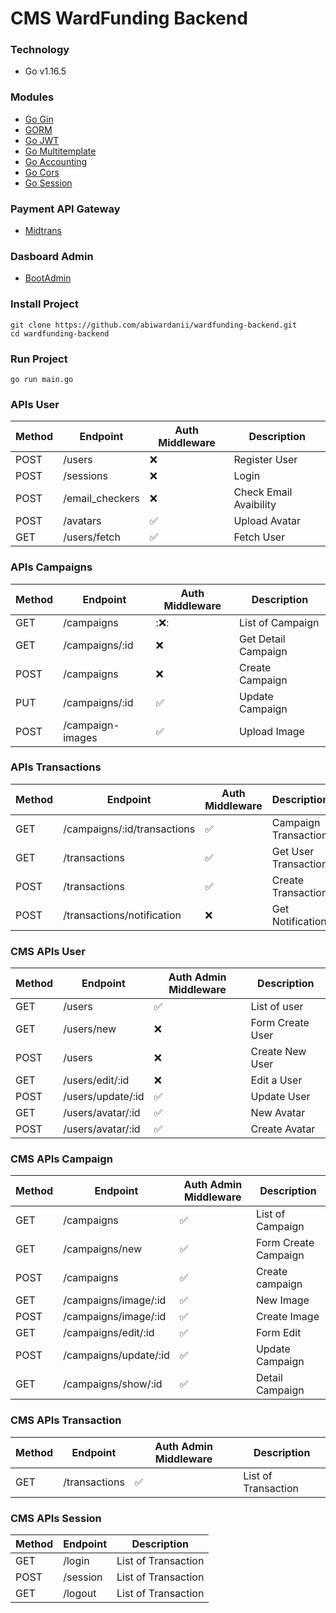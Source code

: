 # CMS WardFunding Backend

### Technology
- Go v1.16.5

### Modules
- [Go Gin](https://github.com/gin-gonic/gin)
- [GORM](https://gorm.io/index.html)
- [Go JWT](https://github.com/dgrijalva/jwt-go)
- [Go Multitemplate](https://github.com/gin-contrib/multitemplate)
- [Go Accounting](https://github.com/leekchan/accounting)
- [Go Cors](https://github.com/gin-contrib/cors)
- [Go Session](https://github.com/gin-contrib/sessions)

### Payment API Gateway
- [Midtrans](https://midtrans.com/)

### Dasboard Admin
- [BootAdmin](https://web.archive.org/web/20210301183117/https://bootadmin.net/demo/docs)

### Install Project
```
git clone https://github.com/abiwardanii/wardfunding-backend.git
cd wardfunding-backend
```

### Run Project
```
go run main.go
```

### APIs User 
| Method | Endpoint | Auth Middleware | Description |
| --- | --- | --- | --- | 
| POST | /users| :x: | Register User |
| POST | /sessions | :x: | Login |
| POST | /email_checkers | :x: | Check Email Avaibility |
| POST | /avatars | :white_check_mark: | Upload Avatar |
| GET | /users/fetch | :white_check_mark: | Fetch User |

### APIs Campaigns 
| Method | Endpoint | Auth Middleware | Description |
| --- | --- | --- | --- |
| GET | /campaigns| ::x:: | List of Campaign |
| GET | /campaigns/:id | :x: | Get Detail Campaign |
| POST | /campaigns | :x: | Create Campaign |
| PUT | /campaigns/:id | :white_check_mark: | Update Campaign |
| POST | /campaign-images | :white_check_mark: | Upload Image  |

### APIs Transactions 
| Method | Endpoint | Auth Middleware | Description |
| --- | --- | --- | --- |
| GET | /campaigns/:id/transactions| :white_check_mark: | Campaign Transaction |
| GET | /transactions | :white_check_mark: | Get User Transaction |
| POST | /transactions | :white_check_mark: |  Create Transaction |
| POST | /transactions/notification | :x: | Get Notification |

### CMS APIs User 
| Method | Endpoint | Auth Admin Middleware | Description |
| --- | --- | --- | --- | 
| GET | /users | :white_check_mark: | List of user|
| GET | /users/new | :x: | Form Create User |
| POST | /users | :x: |  Create New User |
| GET | /users/edit/:id | :x: |  Edit a User  |
| POST | /users/update/:id | :white_check_mark: | Update User |
| GET | /users/avatar/:id | :white_check_mark: | New Avatar  |
| POST | /users/avatar/:id | :white_check_mark: | Create Avatar  |

### CMS APIs Campaign
| Method | Endpoint | Auth Admin Middleware | Description |
| --- | --- | --- | --- | 
| GET | /campaigns | :white_check_mark: | List of Campaign |
| GET | /campaigns/new | :white_check_mark: | Form Create Campaign  |
| POST | /campaigns | :white_check_mark: | Create campaign |
| GET | /campaigns/image/:id | :white_check_mark: | New Image |
| POST | /campaigns/image/:id | :white_check_mark: | Create Image |
| GET | /campaigns/edit/:id | :white_check_mark: | Form Edit|
| POST | /campaigns/update/:id | :white_check_mark: | Update Campaign |
| GET | /campaigns/show/:id | :white_check_mark: | Detail Campaign |

### CMS APIs Transaction 
| Method | Endpoint | Auth Admin Middleware | Description |
| --- | --- | --- | --- | 
| GET | /transactions | :white_check_mark: | List of Transaction |

### CMS APIs Session 
| Method | Endpoint | Description |
| --- | --- | --- |
| GET | /login | List of Transaction |
| POST | /session | List of Transaction |
| GET | /logout | List of Transaction |
